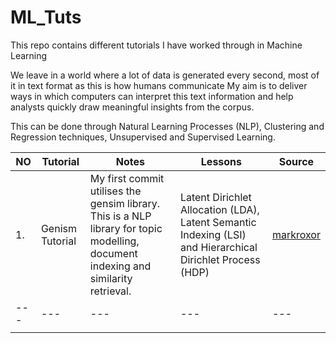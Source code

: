 # ML_Tuts
This repo contains different tutorials I have worked through in Machine Learning

We leave in a world where a lot of data is generated every second, most of it in text format as this is how humans communicate
My aim is to deliver ways in which computers can interpret this text information and help analysts quickly draw meaningful insights from the corpus. 

This can be done through Natural Learning Processes (NLP), Clustering and Regression techniques, Unsupervised and Supervised Learning. 


|NO   | Tutorial  | Notes  | Lessons   | Source  |
|---|---|---|---|---|
| 1.  | Genism Tutorial  |My first commit utilises the gensim library. This is a NLP library for topic modelling, document indexing and similarity retrieval. | Latent Dirichlet Allocation (LDA), Latent Semantic Indexing (LSI) and Hierarchical Dirichlet Process (HDP)  | [markroxor](https://markroxor.github.io/gensim/static/notebooks/gensim_news_classification.html)  |
|---|---|---|---|---|
|   |   |   |   |   |